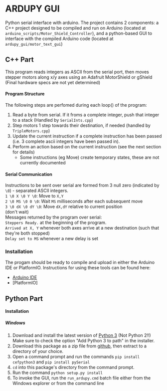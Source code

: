 # ARDUPY GUI
Python serial interface with arduino. The project contains 2 components:
a C++ project designed to be compiled and run on Arduino
(located at `arduino_scripts/Motor_Shield_Controller`), and a python-based
GUI to interface with the compiled Arduino code
(located at `ardupy_gui/motor_text_gui`)

## C++ Part
This program reads integers as ASCII from the serial port, then moves
stepper motors along x/y axes using an Adafruit MotorShield or gShield
(Final hardware specs are not yet determined)



#### Program Structure
The following steps are perfomed during each loop() of the program:  
1. Read a byte from serial. If it froms a complete integer, push that 
integer to a stack (Handled by `SerialInts.cpp`)  
2. Step motors 1 step towards their destination, if needed (handled by
`TripleMotors.cpp`)  
3. Update the current instruction if  a complete instruction 
has been passed (i.e. 3 complete ascii integers have been passed in). 
4. Perform an action based on the current instruction (see the next
section for details)
    * Some instructions (eg Move) create temporary states, these are not
    currently documented  
#### Serial Communication
Instructions to be sent over serial are formed 
from 3 null zero (indicated by `\0`) - separated ASCII integers.  
`1 \0 X \0 Y \0`: Move to `X,Y`   
`2 \0 MS \0 0 \0`: Wait `MS` milliseconds after each subsequent move   
`3 \0 dX \0 dY \0`: Move `dX,dY` relative to current position  
(don't wait)  
Messages returned by the program over serial:  
`Steppers Ready.` at the beginning of the program.   
`Arrived at X, Y` whenever both axes arrive at a new destination 
(such that they're both stopped)   
`Delay set to MS` whenever a new delay is set  

### Installation
The progam should be ready to compile and upload in either
the Arduino IDE or PlatformIO. Instructions for using these tools
can be found here:  
* [Arduino IDE](https://www.arduino.cc/en/Main/Software#download)
* [PlatformIO]

## Python Part



#### Installation
##### Windows  
1. Download and install the latest version of 
[Python 3](https://www.python.org/) (Not Python 2!!)  
Make sure to check the option "Add Python 3 to path" in the installer.
2. Download this package as a zip file from
[github](https://github.com/westphallm1/ardupy_gui), 
then extract to a directory of your choice.
3. Open a command prompt and run the commands `pip install cefpython3`
and `pip install pySerial`
4. `cd` into this package's directory from the command prompt.
5. Run the command `python setup.py install` 
6. To invoke the GUI, run the `run_ardupy.cmd` batch file either from the Windows explorer or from the command line
